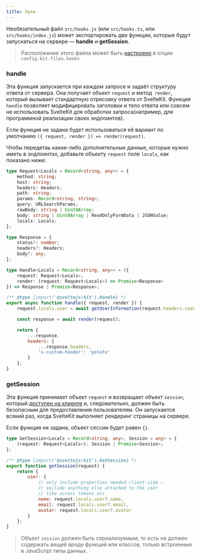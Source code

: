 ```yaml
---
title: Хуки
---
```


Необязательный файл `src/hooks.js` (или `src/hooks.ts`, или `src/hooks/index.js`) может экспортировать две функции, которые будут запускаться на сервере — **handle** и **getSession**.

> Расположение этого файла может быть [настроено](#konfiguracziya-files) в опции `config.kit.files.hooks`

### handle

Эта функция запускается при каждом запросе и задаёт структуру ответа от сервера. Она получает объект `request` и метод` render`, который вызывает стандартную отрисовку ответа от SvelteKit. Функция `handle` позволяет модифицировать заголовки и тело ответа или совсем не использовать SvelteKit для обработки запроса(например, для программной реализации своих эндпоинтов).

Если функция не задана будет использоваться её вариант по умолчанию `({ request, render }) => render(request)`.

Чтобы передетаь какие-либо дополнительные данные, которые нужно иметь в эндпоинтах, добавьте объекту `request` поле `locals`, как показано ниже:

```ts
type Request<Locals = Record<string, any>> = {
	method: string;
	host: string;
	headers: Headers;
	path: string;
	params: Record<string, string>;
	query: URLSearchParams;
	rawBody: string | Uint8Array;
 	body: string | Uint8Array | ReadOnlyFormData | JSONValue;
	locals: Locals;
};

type Response = {
	status?: number;
	headers?: Headers;
	body?: any;
};

type Handle<Locals = Record<string, any>> = ({
	request: Request<Locals>,
	render: (request: Request<Locals>) => Promise<Response>
}) => Response | Promise<Response>;
```

```js
/** @type {import('@sveltejs/kit').Handle} */
export async function handle({ request, render }) {
	request.locals.user = await getUserInformation(request.headers.cookie);

	const response = await render(request);

	return {
		...response,
		headers: {
			...response.headers,
			'x-custom-header': 'potato'
		}
	};
}
```

### getSession

Эта функция принимает объект `request` и возвращает объект `session`, который [доступен на клиенте](#moduli-$app-stores) и, следовательно, должен быть безопасным для предоставления пользователям. Он запускается всякий раз, когда SvelteKit выполняет рендеринг страницы на сервере.

Если функция не задана, объект сессии будет равен `{}`.

```ts
type GetSession<Locals = Record<string, any>, Session = any> = {
	(request: Request<Locals>): Session | Promise<Session>;
};
```

```js
/** @type {import('@sveltejs/kit').GetSession} */
export function getSession(request) {
	return {
		user: {
			// only include properties needed client-side —
			// exclude anything else attached to the user
			// like access tokens etc
			name: request.locals.user?.name,
			email: request.locals.user?.email,
			avatar: request.locals.user?.avatar
		}
	};
}
```

> Объект `session` должен быть сериализуемым, то есть  не должен содержать вещей вроде функций или классов, только встроенные в JavaScript типы данных.